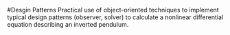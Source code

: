 #Desgin Patterns
 Practical use of object-oriented techniques to implement typical design patterns (observer, solver) to calculate a nonlinear differential equation describing an inverted pendulum.
